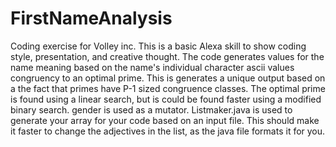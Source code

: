 # FirstNameAnalysis
Coding exercise for Volley inc. This is a basic Alexa skill to show coding style, presentation, and creative thought. The code generates values for the name meaning based on the name's individual character ascii values congruency to an optimal prime. This is generates a unique output based on a the fact that primes have P-1 sized congruence classes. The optimal prime is found using a linear search, but is could be found faster using a modified binary search. gender is used as a mutator. Listmaker.java is used to generate your array for your code based on an input file. This should make it faster to change the adjectives in the list, as the java file formats it for you.
